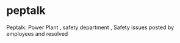 # peptalk
Peptalk: Power Plant , safety department , Safety issues posted by employees and resolved 
